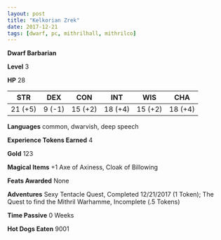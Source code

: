 ```yaml
---
layout: post
title: "Kelkorian Zrek"
date: 2017-12-21
tags: [dwarf, pc, mithrilhall, mithrilco]
---
```


**Dwarf Barbarian**

**Level** 3

**HP** 28

|   STR   |   DEX   |   CON   |   INT   |   WIS   |   CHA   |
|:-----:|:-----:|:-----:|:-----:|:-----:|:-----:|
| 21 (+5) | 9 (-1) | 15 (+2) | 18 (+4) | 15 (+2) | 18 (+4) |

**Languages** common, dwarvish, deep speech

**Experience Tokens Earned** 4

**Gold** 123

**Magical Items** +1 Axe of Axiness, Cloak of Billowing

**Feats Awarded** None

**Adventures** Sexy Tentacle Quest, Completed 12/21/2017 (1 Token); The Quest to find the Mithril Warhamme, Incomplete (.5 Tokens)

**Time Passive** 0 Weeks

**Hot Dogs Eaten** 9001
